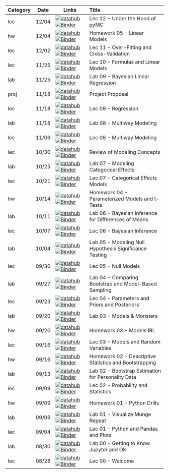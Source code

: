 Category | Date  | Links               | Title
-------- | ----- | ------------------- |:------
lec | 12/04 | [![datahub]({{site.url}}/content/shared/img/interact_badge.svg)]({{site.interact}}lec/12_mcmc) [![Binder](https://mybinder.org/badge_logo.svg)]({{site.binder}}lec/12_mcmc) | Lec 12  - Under the Hood of pyMC
hw | 12/04 | [![datahub]({{site.url}}/content/shared/img/interact_badge.svg)]({{site.interact}}hw/05_linear_models) [![Binder](https://mybinder.org/badge_logo.svg)]({{site.binder}}hw/05_linear_models) | Homework 05 - Linear Models
lec | 12/02 | [![datahub]({{site.url}}/content/shared/img/interact_badge.svg)]({{site.interact}}lec/11_crossvalidation) [![Binder](https://mybinder.org/badge_logo.svg)]({{site.binder}}lec/11_crossvalidation) | Lec 11  - Over-Fitting and Cross-Validation
lec | 11/25 | [![datahub]({{site.url}}/content/shared/img/interact_badge.svg)]({{site.interact}}lec/10_linear_models) [![Binder](https://mybinder.org/badge_logo.svg)]({{site.binder}}lec/10_linear_models) | Lec 10  - Formulas and Linear Models
lab | 11/25 | [![datahub]({{site.url}}/content/shared/img/interact_badge.svg)]({{site.interact}}lab/09_regression) [![Binder](https://mybinder.org/badge_logo.svg)]({{site.binder}}lab/09_regression) | Lab 09 - Bayesian Linear Regression
proj | 11/18 | [![datahub]({{site.url}}/content/shared/img/interact_badge.svg)]({{site.interact}}proj/proposal) [![Binder](https://mybinder.org/badge_logo.svg)]({{site.binder}}proj/proposal) | Project Proposal
lec | 11/18 | [![datahub]({{site.url}}/content/shared/img/interact_badge.svg)]({{site.interact}}lec/09_regression) [![Binder](https://mybinder.org/badge_logo.svg)]({{site.binder}}lec/09_regression) | Lec 09 - Regression
lab | 11/18 | [![datahub]({{site.url}}/content/shared/img/interact_badge.svg)]({{site.interact}}lab/08_multiway) [![Binder](https://mybinder.org/badge_logo.svg)]({{site.binder}}lab/08_multiway) | Lab 08 - Multiway Modeling
lec | 11/06 | [![datahub]({{site.url}}/content/shared/img/interact_badge.svg)]({{site.interact}}lec/08_multiway) [![Binder](https://mybinder.org/badge_logo.svg)]({{site.binder}}lec/08_multiway) | Lec 08 - Multiway Modeling
lec | 10/30 | [![datahub]({{site.url}}/content/shared/img/interact_badge.svg)]({{site.interact}}lec/midterm_review) [![Binder](https://mybinder.org/badge_logo.svg)]({{site.binder}}lec/midterm_review) | Review of Modeling Concepts
lab | 10/25 | [![datahub]({{site.url}}/content/shared/img/interact_badge.svg)]({{site.interact}}lab/07_category_fx) [![Binder](https://mybinder.org/badge_logo.svg)]({{site.binder}}lab/07_category_fx) | Lab 07 - Modeling Categorical Effects
lec | 10/21 | [![datahub]({{site.url}}/content/shared/img/interact_badge.svg)]({{site.interact}}lec/07_category_fx) [![Binder](https://mybinder.org/badge_logo.svg)]({{site.binder}}lec/07_category_fx) | Lec 07 - Categorical Effects Models
hw | 10/14 | [![datahub]({{site.url}}/content/shared/img/interact_badge.svg)]({{site.interact}}hw/04_parameter_null) [![Binder](https://mybinder.org/badge_logo.svg)]({{site.binder}}hw/04_parameter_null) | Homework 04 - Parameterized Models and t-Tests
lab | 10/11 | [![datahub]({{site.url}}/content/shared/img/interact_badge.svg)]({{site.interact}}lab/06_bayes) [![Binder](https://mybinder.org/badge_logo.svg)]({{site.binder}}lab/06_bayes) | Lab 06 - Bayesian Inference for Differences of Means
lec | 10/07 | [![datahub]({{site.url}}/content/shared/img/interact_badge.svg)]({{site.interact}}lec/06_bayes) [![Binder](https://mybinder.org/badge_logo.svg)]({{site.binder}}lec/06_bayes) | Lec 06 - Bayesian Inference
lab | 10/04 | [![datahub]({{site.url}}/content/shared/img/interact_badge.svg)]({{site.interact}}lab/05_null) [![Binder](https://mybinder.org/badge_logo.svg)]({{site.binder}}lab/05_null) | Lab 05 - Modeling Null Hypothesis Significance Testing
lec | 09/30 | [![datahub]({{site.url}}/content/shared/img/interact_badge.svg)]({{site.interact}}lec/05_null) [![Binder](https://mybinder.org/badge_logo.svg)]({{site.binder}}lec/05_null) | Lec 05 - Null Models
lab | 09/27 | [![datahub]({{site.url}}/content/shared/img/interact_badge.svg)]({{site.interact}}lab/04_parameters) [![Binder](https://mybinder.org/badge_logo.svg)]({{site.binder}}lab/04_parameters) | Lab 04 - Comparing Bootstrap and Model-Based Sampling
lec | 09/23 | [![datahub]({{site.url}}/content/shared/img/interact_badge.svg)]({{site.interact}}lec/04_parameters) [![Binder](https://mybinder.org/badge_logo.svg)]({{site.binder}}lec/04_parameters) | Lec 04 - Parameters and Priors and Posteriors
lab | 09/20 | [![datahub]({{site.url}}/content/shared/img/interact_badge.svg)]({{site.interact}}lab/03_models) [![Binder](https://mybinder.org/badge_logo.svg)]({{site.binder}}lab/03_models) | Lab 03 - Models & Monsters
hw | 09/20 | [![datahub]({{site.url}}/content/shared/img/interact_badge.svg)]({{site.interact}}hw/03_models) [![Binder](https://mybinder.org/badge_logo.svg)]({{site.binder}}hw/03_models) | Homework 03 - Models IRL
lec | 09/16 | [![datahub]({{site.url}}/content/shared/img/interact_badge.svg)]({{site.interact}}lec/03_models) [![Binder](https://mybinder.org/badge_logo.svg)]({{site.binder}}lec/03_models) | Lec 03 - Models and Random Variables
hw | 09/16 | [![datahub]({{site.url}}/content/shared/img/interact_badge.svg)]({{site.interact}}hw/02_bootstrap) [![Binder](https://mybinder.org/badge_logo.svg)]({{site.binder}}hw/02_bootstrap) | Homework 02 - Descriptive Statistics and Bootstrapping
lab | 09/13 | [![datahub]({{site.url}}/content/shared/img/interact_badge.svg)]({{site.interact}}lab/02_bootstrap) [![Binder](https://mybinder.org/badge_logo.svg)]({{site.binder}}lab/02_bootstrap) | Lab 02 - Bootstrap Estimation for Personality Data
lec | 09/09 | [![datahub]({{site.url}}/content/shared/img/interact_badge.svg)]({{site.interact}}lec/02_bootstrap) [![Binder](https://mybinder.org/badge_logo.svg)]({{site.binder}}lec/02_bootstrap) | Lec 02 - Probability and Statistics
hw | 09/09 | [![datahub]({{site.url}}/content/shared/img/interact_badge.svg)]({{site.interact}}hw/01_python) [![Binder](https://mybinder.org/badge_logo.svg)]({{site.binder}}hw/01_python) | Homework 01 - Python Drills
lab | 09/06 | [![datahub]({{site.url}}/content/shared/img/interact_badge.svg)]({{site.interact}}lab/01_python) [![Binder](https://mybinder.org/badge_logo.svg)]({{site.binder}}lab/01_python) | Lab 01 - Visualize Munge Repeat
lec | 09/04 | [![datahub]({{site.url}}/content/shared/img/interact_badge.svg)]({{site.interact}}lec/01_python) [![Binder](https://mybinder.org/badge_logo.svg)]({{site.binder}}lec/01_python) | Lec 01 - Python and Pandas and Plots
lab | 08/30 | [![datahub]({{site.url}}/content/shared/img/interact_badge.svg)]({{site.interact}}lab/00_welcome) [![Binder](https://mybinder.org/badge_logo.svg)]({{site.binder}}lab/00_welcome) | Lab 00 - Getting to Know Jupyter and OK
lec | 08/28 | [![datahub]({{site.url}}/content/shared/img/interact_badge.svg)]({{site.interact}}lec/00_welcome) [![Binder](https://mybinder.org/badge_logo.svg)]({{site.binder}}lec/00_welcome) | Lec 00 - Welcome
